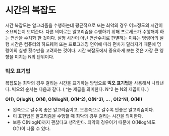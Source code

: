 # 시간의 복잡도
시간 복잡도는 알고리즘을 수행하는데 평균적으로 또는 최악의 경우 어느정도의 시간이 소요되는지 보여준다.
    다른 의미로는 알고리즘을 수행하기 위해 프로세스가 수행해야 하는 연산을 수치화 한 것이다.
    실행 시간이 아닌 연산수치로 판별하는 이유는 명령어의 실행 시간은 컴퓨터의 하드웨어 또는 프로그래밍 언어에 따라 편차가 달라지기 때문에
    명령어의 실행 횟수만을 고려하는 것이다.
    시간 복잡도에서 중요하게 보는 것은 가장 큰 영향을 미치는 N의 단위이다.

### 빅오 표기법
복잡도는 최악의 경우 걸리는 시간을 표기하는 방법으로 **빅오 표기법**을 사용해서 나타낸다.
    빅오의 순서는 다음과 같다. ( ^는 제곱을 의미한다. N^2 는 N의 제곱이다. )

**O(1), O(logN), O(N), O(NlogN), O(N^2), O(N^3), ... , O(2^N), O(N!)**

* 왼쪽으로 갈수록 좋은 알고리즘이고, 오른쪽으로 갈수록 안좋은 알고리즘이다. 
* 이 표현법은 알고리즘을 수행할 때 최악의 경우 걸리는 시간을 의미한다.
* 보통 O(NlogN)까지 괜찮다고 생각한다. 최악의 경우이기 때문에 O(NlogN)도 O(1)이 나올 수 있다.
